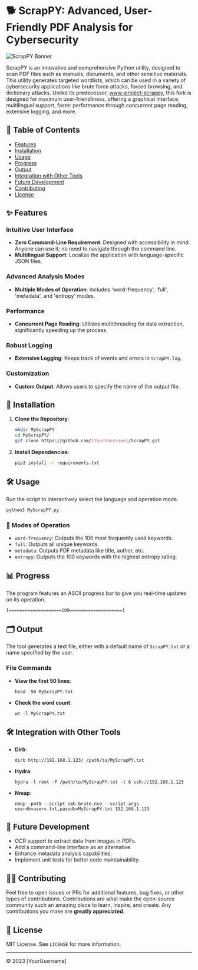 
# 🐕 ScrapPY: Advanced, User-Friendly PDF Analysis for Cybersecurity

![ScrapPY Banner](banner.png)

ScrapPY is an innovative and comprehensive Python utility, designed to scan PDF files such as manuals, documents, and other sensitive materials. This utility generates targeted wordlists, which can be used in a variety of cybersecurity applications like brute force attacks, forced browsing, and dictionary attacks. Unlike its predecessor, [www-project-scrappy]([https://github.com/RoseSecurity/ScrapPY](https://github.com/OWASP/www-project-scrappy)), this fork is designed for maximum user-friendliness, offering a graphical interface, multilingual support, faster performance through concurrent page reading, extensive logging, and more.

## 📑 Table of Contents
- [Features](#-features)
- [Installation](#-installation)
- [Usage](#-usage)
- [Progress](#-progress)
- [Output](#-output)
- [Integration with Other Tools](#-integration-with-other-tools)
- [Future Development](#-future-development)
- [Contributing](#-contributing)
- [License](#-license)

## ✨ Features
### Intuitive User Interface
- **Zero Command-Line Requirement**: Designed with accessibility in mind. Anyone can use it; no need to navigate through the command line.
- **Multilingual Support**: Localize the application with language-specific JSON files.
  
### Advanced Analysis Modes
- **Multiple Modes of Operation**: Includes 'word-frequency', 'full', 'metadata', and 'entropy' modes.
  
### Performance
- **Concurrent Page Reading**: Utilizes multithreading for data extraction, significantly speeding up the process.

### Robust Logging
- **Extensive Logging**: Keeps track of events and errors in `ScrapPY.log`.

### Customization
- **Custom Output**: Allows users to specify the name of the output file.

## 💽 Installation

1. **Clone the Repository**:
    ```bash
    mkdir MyScrapPY
    cd MyScrapPY/
    git clone https://github.com/[YourUsername]/ScrapPY.git
    ```
2. **Install Dependencies**:
    ```bash
    pip3 install -r requirements.txt
    ```

## 🛠 Usage
Run the script to interactively select the language and operation mode.
```bash
python3 MyScrapPY.py
```

### 🚀 Modes of Operation
- `word-frequency`: Outputs the 100 most frequently used keywords.
- `full`: Outputs all unique keywords.
- `metadata`: Outputs PDF metadata like title, author, etc.
- `entropy`: Outputs the 100 keywords with the highest entropy rating.

## 📊 Progress

The program features an ASCII progress bar to give you real-time updates on its operation.

```bash
[====================100====================]
```

## 🗂 Output
The tool generates a text file, either with a default name of `ScrapPY.txt` or a name specified by the user.

### File Commands
- **View the first 50 lines**:

    ```
    head -50 MyScrapPY.txt
    ```
- **Check the word count**:

    ```
    wc -l MyScrapPY.txt
    ```

## 🛠 Integration with Other Tools
- **Dirb**:

    ```
    dirb http://192.168.1.123/ /path/to/MyScrapPY.txt
    ```
- **Hydra**:

    ```
    hydra -l root -P /path/to/MyScrapPY.txt -t 6 ssh://192.168.1.123
    ```
- **Nmap**:

    ```
    nmap -p445 --script smb-brute.nse --script-args userdb=users.txt,passdb=MyScrapPY.txt 192.168.1.123
    ```

## 🌟 Future Development
- OCR support to extract data from images in PDFs.
- Add a command-line interface as an alternative.
- Enhance metadata analysis capabilities.
- Implement unit tests for better code maintainability.

## 👩‍💻 Contributing
Feel free to open issues or PRs for additional features, bug fixes, or other types of contributions. Contributions are what make the open-source community such an amazing place to learn, inspire, and create. Any contributions you make are **greatly appreciated**.

## 📄 License
MIT License. See `LICENSE` for more information.

---

© 2023 [YourUsername]
